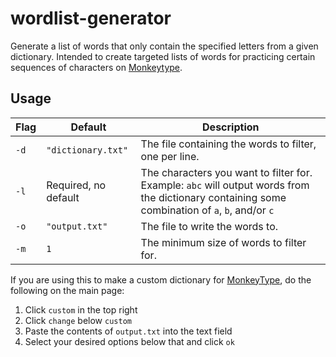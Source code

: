 # wordlist-generator

Generate a list of words that only contain the specified letters from a given dictionary. Intended to create targeted lists of words for practicing certain sequences of characters on [Monkeytype](https://monkeytype.com/).

## Usage

| Flag | Default              | Description                                                                                                                                      |
| ---- | -------------------- | ------------------------------------------------------------------------------------------------------------------------------------------------ |
| `-d` | `"dictionary.txt"`     | The file containing the words to filter, one per line.                                                                                           |
| `-l` | Required, no default | The characters you want to filter for. Example: `abc` will output words from the dictionary containing some combination of  `a`, `b`, and/or `c` |
| `-o` | `"output.txt"`         | The file to write the words to.                                                                                                                  |
| `-m` | `1`                  | The minimum size of words to filter for.                                                                                                         |

If you are using this to make a custom dictionary for [MonkeyType](https://monkeytype.com/), do the following on the main page:

1. Click `custom` in the top right
2. Click `change` below `custom`
3. Paste the contents of `output.txt` into the text field
4. Select your desired options below that and click `ok`
